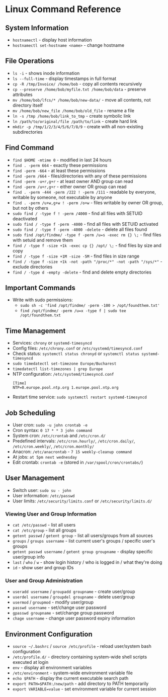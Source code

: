 # Linux Command Reference

## System Information
- `hostnamectl` - display host information
- `hostnamectl set-hostname <name>` - change hostname

## File Operations
- `ls -i` - shows inode information
- `ls --full-time` - display timestamps in full format
- `cp -R /tmp/Invoice/ /home/bob` - copy all contents recursively
- `cp --preserve /home/bob/myfile.txt /home/bob/data` - preserve attributes
- `mv /home/bob/lfcs/* /home/bob/new-data/` - move all contents, not directory itself
- `mv /home/bob/new_file /home/bob/old_file` - rename a file
- `ln -s /tmp /home/bob/link_to_tmp` - create symbolic link
- `ln /path/to/original/file /path/to/link` - create hard link
- `mkdir -p /tmp/1/2/3/4/5/6/7/8/9` - create with all non-existing subdirectories

## Find Command
- `find $HOME -mtime 0` - modified in last 24 hours
- `find . -perm 664` - exactly these permissions
- `find -perm -664` - at least these permissions
- `find -perm /664` - files/directories with any of these permissions
- `find -perm -u+r,g+r` - at least owner AND group can read
- `find -perm /u+r,g+r` - either owner OR group can read
- `find . -perm -444 -perm /222 ! -perm /111` - readable by everyone, writable by someone, not executable by anyone
- `find . -perm /u+w,g+w ! -perm /o+w` - files writable by owner OR group, but not by others
- `sudo find / -type f ! -perm /4000` - find all files with SETUID deactivated
- `sudo find / -type f -perm -4000` - find all files with SETUID activated
- `sudo find / -type f -perm -4000 -delete` - delete all files found
- `sudo find /opt/findme/ -type f -perm /u=s -exec rm {} \;` - find files with setuid and remove them
- `find / -type f -size +1k -exec cp {} /opt/ \;` - find files by size and copy
- `find / -type f -size +1M -size -5M` - find files in size range
- `find / -type f -size +1k -not -path "/proc/*" -not -path "/sys/*"` - exclude directories
- `find / -type d -empty -delete` - find and delete empty directories

## Important Commands
- Write with sudo permissions:
  - `sudo sh -c 'find /opt/findme/ -perm -100 > /opt/foundthem.txt'`
  - `find /opt/findme/ -perm /u=x -type f | sudo tee /opt/foundthem.txt`

## Time Management
- Services: `chrony` or `systemd-timesyncd`
- Config files: `/etc/chrony.conf` or `/etc/systemd/timesyncd.conf`
- Check status: `systemctl status chronyd` or `systemctl status systemd-timesyncd`
- `sudo timedatectl set-timezone Europe/Bucharest`
- `timedatectl list-timezones | grep Europe`
- NTP configuration: `/etc/systemd/timesyncd.conf`
  ```
  [Time]
  NTP=0.europe.pool.ntp.org 1.europe.pool.ntp.org
  ```
- Restart time service: `sudo systemctl restart systemd-timesyncd`

## Job Scheduling
- User cron: `sudo -u john crontab -e`
- Cron syntax: `0 17 * * 3 john command`
- System cron: `/etc/crontab` and `/etc/cron.d/`
- Predefined intervals: `/etc/cron.hourly/`, `/etc/cron.daily/`, `/etc/cron.weekly/`, `/etc/cron.monthly/`
- Anacron: `/etc/anacrontab` - `7 15 weekly-cleanup command`
- At jobs: `at 5pm next wednesday`
- Edit crontab: `crontab -e` (stored in `/var/spool/cron/crontabs/`)

## User Management
- Switch user: `sudo su - john`
- User information: `/etc/passwd`
- User limits: `/etc/security/limits.conf` or `/etc/security/limits.d/`

### Viewing User and Group Information
- `cat /etc/passwd` - list all users
- `cat /etc/group` - list all groups
- `getent passwd` / `getent group` - list all users/groups from all sources
- `groups` / `groups username` - list current user's groups / specific user's groups
- `getent passwd username` / `getent group groupname` - display specific user/group info
- `last` / `who` / `w` - show login history / who is logged in / what they're doing
- `id` - show user and group IDs

### User and Group Administration
- `useradd username` / `groupadd groupname` - create user/group
- `userdel username` / `groupdel groupname` - delete user/group
- `usermod` / `groupmod` - modify user/group
- `passwd username` - set/change user password
- `gpasswd groupname` - set/change group password
- `chage username` - change user password expiry information

## Environment Configuration
- `source ~/.bashrc` / `source /etc/profile` - reload user/system bash configuration
- `/etc/profile.d/` - directory containing system-wide shell scripts executed at login
- `env` - display all environment variables
- `/etc/environment` - system-wide environment variable file
- `echo $PATH` - display the current executable search path
- `export PATH=$PATH:/new/path` - add directory to PATH temporarily
- `export VARIABLE=value` - set environment variable for current session

